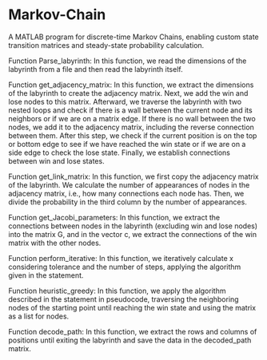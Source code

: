 # Markov-Chain
A MATLAB program for discrete-time Markov Chains, enabling custom state transition matrices and steady-state probability calculation.

Function Parse_labyrinth:
In this function, we read the dimensions of the labyrinth from a file and then read the labyrinth itself.

Function get_adjacency_matrix:
In this function, we extract the dimensions of the labyrinth to create the adjacency matrix. Next, we add the win and lose nodes to this matrix. Afterward, we traverse the labyrinth with two nested loops and check if there is a wall between the current node and its neighbors or if we are on a matrix edge. If there is no wall between the two nodes, we add it to the adjacency matrix, including the reverse connection between them. After this step, we check if the current position is on the top or bottom edge to see if we have reached the win state or if we are on a side edge to check the lose state. Finally, we establish connections between win and lose states.

Function get_link_matrix:
In this function, we first copy the adjacency matrix of the labyrinth. We calculate the number of appearances of nodes in the adjacency matrix, i.e., how many connections each node has. Then, we divide the probability in the third column by the number of appearances.

Function get_Jacobi_parameters:
In this function, we extract the connections between nodes in the labyrinth (excluding win and lose nodes) into the matrix G, and in the vector c, we extract the connections of the win matrix with the other nodes.

Function perform_iterative:
In this function, we iteratively calculate x considering tolerance and the number of steps, applying the algorithm given in the statement.

Function heuristic_greedy:
In this function, we apply the algorithm described in the statement in pseudocode, traversing the neighboring nodes of the starting point until reaching the win state and using the matrix as a list for nodes.

Function decode_path:
In this function, we extract the rows and columns of positions until exiting the labyrinth and save the data in the decoded_path matrix.
